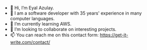 - 👋 Hi, I’m Eyal Azulay.
- 👀 I am a software developer with 35 years' experience in many computer languages.
- 🌱 I’m currently learning AWS.
- 💞️ I’m looking to collaborate on interesting projects.
- 📫 You can reach me on this contact form: https://get-it-write.com/contact/

<!---
eazulay/eazulay is a ✨ special ✨ repository because its `README.md` (this file) appears on your GitHub profile.
You can click the Preview link to take a look at your changes.
--->
